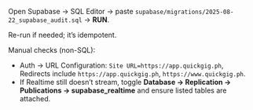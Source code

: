Open Supabase → SQL Editor → paste `supabase/migrations/2025-08-22_supabase_audit.sql` → **RUN**.

Re-run if needed; it’s idempotent.

Manual checks (non-SQL):
- Auth → URL Configuration: `Site URL=https://app.quickgig.ph`, Redirects include `https://app.quickgig.ph`, `https://www.quickgig.ph`.
- If Realtime still doesn’t stream, toggle **Database → Replication → Publications → supabase_realtime** and ensure listed tables are attached.
